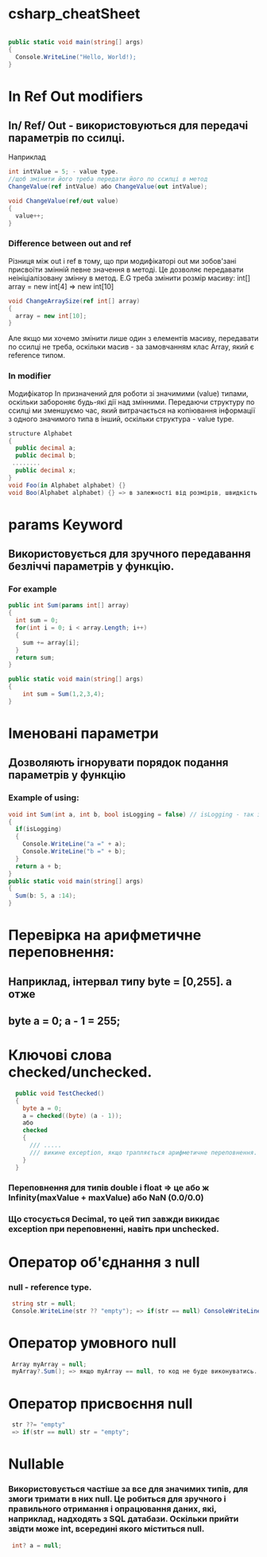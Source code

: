 # csharp_cheatSheet
``` csharp

public static void main(string[] args)
{
  Console.WriteLine("Hello, World!);
}
```
# In Ref Out modifiers
## In/ Ref/ Out - використовуються для передачі параметрів по ссилці. 
Наприклад 
``` csharp
int intValue = 5; - value type.
//щоб змінити його треба передати його по ссилці в метод 
ChangeValue(ref intValue) або ChangeValue(out intValue);

void ChangeValue(ref/out value)
{
  value++;
}
```
### Difference between out and ref
Різниця між out i ref в тому, що при модифікаторі out ми зобов'зані присвоїти змінній певне значення в методі. Це дозволяє передавати неініціалізовану змінну в метод.
E.G треба змінити розмір масиву: int[] array = new int[4] => new int[10]
``` csharp
void ChangeArraySize(ref int[] array)
{
  array = new int[10];
}
```
Але якщо ми хочемо змінити лише один з елементів масиву, передавати по ссилці не треба, оскільки масив - за замовчанням клас Array, який є reference типом.
### In modifier
Модифікатор In призначений для роботи зі значимими (value) типами, оскільки забороняє будь-які дії над змінними. Передаючи структуру по ссилці ми зменшуємо час, який витрачається на копіювання інформації з одного значимого типа в інший, оскільки структура - value type.
``` csharp
structure Alphabet
{
  public decimal a;
  public decimal b;
 ........
  public decimal x;
}
void Foo(in Alphabet alphabet) {}
void Boo(Alphabet alphabet) {} => в залежності від розмірів, швидкість роботи Foo буде більшою від Boo в n кількість разів.
``` 
 # 
# params Keyword
## Використовується для зручного передавання безліччі параметрів у функцію.
### For example
``` csharp
public int Sum(params int[] array)
{
  int sum = 0;
  for(int i = 0; i < array.Length; i++)
  {
    sum += array[i];
  }
  return sum;
}

public static void main(string[] args)
{
    int sum = Sum(1,2,3,4);
}
```
# Іменовані параметри
## Дозволяють ігнорувати порядок подання параметрів у функцію
### Example of using:
``` csharp
void int Sum(int a, int b, bool isLogging = false) // isLogging - так званий необов'язковий параметр, по дефолту завжди false.
{
  if(isLogging)
  {
    Console.WriteLine("a =" + a);
    Console.WriteLine("b =" + b);
  }
  return a + b;
}
public static void main(string[] args)
{
  Sum(b: 5, a :14);
}
```
# Перевірка на арифметичне переповнення:
## Наприклад, інтервал типу byte = [0,255]. а отже 
## byte a = 0; a - 1 = 255;
# Ключові слова checked/unchecked.
``` csharp
  public void TestChecked()
  {
    byte a = 0;
    a = checked((byte) (a - 1));
    або
    checked
    {
      /// .....
      /// викине exception, якщо трапляється арифметичне переповнення.
    }
  }
```
### Переповнення для типів double i float => це або ж Infinity(maxValue + maxValue) або NaN (0.0/0.0)
### Що стосується Decimal, то цей тип завжди викидає exception при переповненні, навіть при unchecked.

# Оператор об'єднання з null
### null - reference type.
``` csharp
 string str = null;
 Console.WriteLine(str ?? "empty"); => if(str == null) ConsoleWriteLine("Empty");
```
# Оператор умовного null

``` csharp
 Array myArray = null;
 myArray?.Sum(); => якщо myArray == null, то код не буде виконуватись.
```

# Оператор присвоєння null

``` csharp
 str ??= "empty"
 => if(str == null) str = "empty";
```
# Nullable 
### Використовується частіше за все для значимих типів, для змоги тримати в них null. Це робиться для зручного і правильного отримання і опрацювання даних, які, наприклад, надходять з SQL датабази. Оскільки прийти звідти може int, всередині якого міститься null.
``` csharp
 int? a = null;
```
